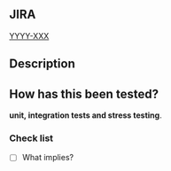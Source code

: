 ## JIRA
[YYYY-XXX](https://jira.myrpoject.com/browse/YYYY-XXXX)

## Description

## How has this been tested?
**unit, integration tests and stress testing**.

### Check list
- [ ] What implies?
 
